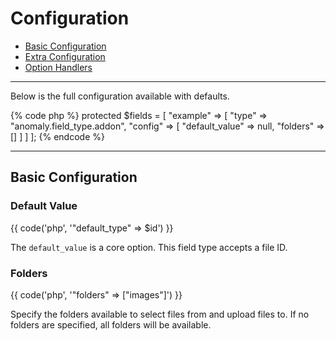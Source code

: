 # Configuration

- [Basic Configuration](#basic)
- [Extra Configuration](#extra)
- [Option Handlers](#handlers)

<hr>

Below is the full configuration available with defaults.

{% code php %}
protected $fields = [
    "example" => [
        "type"   => "anomaly.field_type.addon",
        "config" => [
            "default_value" => null,
            "folders"       => []
        ]
    ]
];
{% endcode %}

<hr>

<a name="basic"></a>
## Basic Configuration

### Default Value

{{ code('php', '"default_type" => $id') }}

The `default_value` is a core option. This field type accepts a file ID.

### Folders

{{ code('php', '"folders" => ["images"]') }}

Specify the folders available to select files from and upload files to. If no folders are specified, all folders will be available.
